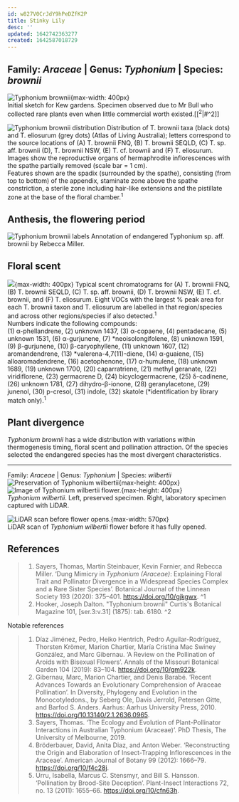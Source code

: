 ```yaml
---
id: w827V0CrJdY9hPeDZfK2P
title: Stinky Lily
desc: ''
updated: 1642742363277
created: 1642587018729
---
```


## Family: _Araceae_ | Genus:  _Typhonium_ | Species: _brownii_

![Typhonium brownii](assets/images/lily/Typhonium_brownii_CBM.png){max-width: 400px}  
Initial sketch for Kew gardens. Specimen observed due to Mr Bull who collected rare plants even when little commercial worth existed.[[<sup>2</sup>|#^2]]

![Typhonium brownii distribution](/assets/images/2022-01-19-23-19-45.png)
Distribution of T. brownii taxa (black dots) and T. eliosurum (grey dots) (Atlas of Living Australia); letters correspond to the source locations of (A) T. brownii FNQ, (B) T. brownii SEQLD, (C) T. sp. aff. brownii (D), T. brownii NSW, (E) T. cf. brownii and (F) T. eliosurum. Images show the reproductive organs of hermaphrodite inflorescences with the spathe partially removed (scale bar = 1 cm).  
Features shown are the spadix (surrounded by the spathe), consisting (from top to bottom) of the appendix, staminate zone above the spathe constriction, a sterile zone including hair-like extensions and the pistillate zone at the base of the floral chamber.<sup>1</sup>

## Anthesis, the flowering period

![Typhonium brownii labels](assets/images/lily/Annotated-3D-image-T-brownii.jpg)
Annotation of endangered Typhonium sp. aff. brownii by Rebecca Miller.

## Floral scent

![](/assets/images/2022-01-20-00-53-23.png){max-width: 400px}
Typical scent chromatograms for (A) T. brownii FNQ, (B) T. brownii SEQLD, (C) T. sp. aff. brownii, (D) T. brownii NSW, (E) T. cf. brownii, and (F) T. eliosurum. Eight VOCs with the largest % peak area for each T. brownii taxon and T. eliosurum are labelled in that region/species and across other regions/species if also detected.<sup>1</sup>  
Numbers indicate the following compounds:  
(1) α-phellandrene, (2) unknown 1437, (3) α-copaene, (4) pentadecane, (5) unknown 1531, (6) α-gurjunene, (7) *neoisolongifolene, (8) unknown 1591, (9) β-gurjunene, (10) β-caryophyllene, (11) unknown 1607, (12) aromandendrene, (13) *valerena-4,7(11)-diene, (14) α-guaiene, (15) alloaromadendrene, (16) acetophenone, (17) α-humulene, (18) unknown 1689, (19) unknown 1700, (20) caparratriene, (21) methyl geranate, (22) viridiflorene, (23) germacrene D, (24) bicyclogermacrene, (25) δ-cadinene, (26) unknown 1781, (27) dihydro-β-ionone, (28) geranylacetone, (29) junenol, (30) p-cresol, (31) indole, (32) skatole (*identification by library match only).<sup>1</sup>

## Plant divergence

_Typhonium brownii_ has a wide distribution with variations within thermogenesis timing,  floral scent and pollination attraction. Of the species selected the endangered species has the most divergent characteristics.

-----

Family: _Araceae_ | Genus: _Typhonium_ | Species: _wilbertii_  
![Preservation of Typhonium wilbertii](assets/images/lily/Typhonium-wilbertii-image.jpg){max-height: 400px}
![Image of Typhonium wilbertii flower.](assets/images/lily/Resized_20200316_154441-Enhanced.png){max-height: 400px}  
_Typhonium wilbertii_. Left, preserved specimen. Right, laboratory specimen captured with LiDAR.

![LiDAR scan before flower opens.](assets/images/lily/Wilbert-01.png){max-width: 570px}  
LiDAR scan of _Typhonium wilbertii_ flower before it has fully opened.

## References

>1. Sayers, Thomas, Martin Steinbauer, Kevin Farnier, and Rebecca Miller. ‘Dung Mimicry in _Typhonium (Araceae)_: Explaining Floral Trait and Pollinator Divergence in a Widespread Species Complex and a Rare Sister Species’. Botanical Journal of the Linnean Society 193 (2020): 375–401. <https://doi.org/10/gjkgwx>. ^1
>2. Hooker, Joseph Dalton. "Typhonium brownii" Curtis's Botanical Magazine 101, [ser.3:v.31] (1875): tab. 6180. ^2

Notable references

>1. Díaz Jiménez, Pedro, Heiko Hentrich, Pedro Aguilar-Rodríguez, Thorsten Krömer, Marion Chartier, María Cristina Mac Swiney González, and Marc Gibernau. ‘A Review on the Pollination of Aroids with Bisexual Flowers’. Annals of the Missouri Botanical Garden 104 (2019): 83–104. <https://doi.org/10/gm922k>.
>2. Gibernau, Marc, Marion Chartier, and Denis Barabé. ‘Recent Advances Towards an Evolutionary Comprehension of Araceae Pollination’. In Diversity, Phylogeny and Evolution in the Monocotyledons., by Seberg Ole, Davis Jerrold, Petersen Gitte, and Barfod S. Anders. Aarhus: Aarhus University Press, 2010. <https://doi.org/10.13140/2.1.2636.0965>.
>3. Sayers, Thomas. ‘The Ecology and Evolution of Plant-Pollinator Interactions in Australian Typhonium (Araceae)’. PhD Thesis, The University of Melbourne, 2019.
>4. Bröderbauer, David, Anita Diaz, and Anton Weber. ‘Reconstructing the Origin and Elaboration of Insect-Trapping Inflorescences in the Araceae’. American Journal of Botany 99 (2012): 1666–79. <https://doi.org/10/f4c28j>.
>5. Urru, Isabella, Marcus C. Stensmyr, and Bill S. Hansson. ‘Pollination by Brood-Site Deception’. Plant-Insect Interactions 72, no. 13 (2011): 1655–66. <https://doi.org/10/cfn63h>.
